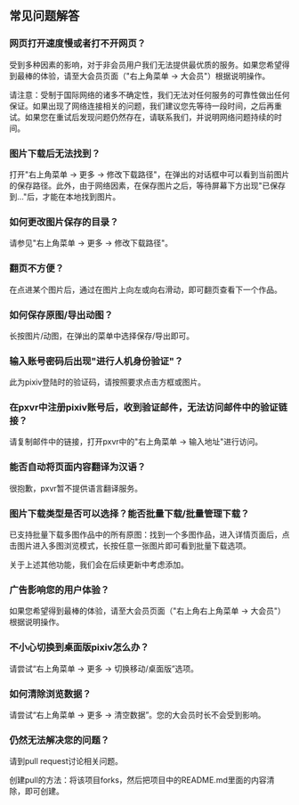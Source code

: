 ## 常见问题解答

### 网页打开速度慢或者打不开网页？

受到多种因素的影响，对于非会员用户我们无法提供最优质的服务。如果您希望得到最棒的体验，请至大会员页面（"右上角菜单 → 大会员"）根据说明操作。

请注意：受制于国际网络的诸多不确定性，我们无法对任何服务的可靠性做出任何保证。如果出现了网络连接相关的问题，我们建议您先等待一段时间，之后再重试。如果您在重试后发现问题仍然存在，请联系我们，并说明网络问题持续的时间。

### 图片下载后无法找到？

打开"右上角菜单 → 更多 → 修改下载路径"，在弹出的对话框中可以看到当前图片的保存路径。此外，由于网络因素，在保存图片之后，等待屏幕下方出现"已保存到..."后，才能在本地找到图片。

### 如何更改图片保存的目录？

请参见"右上角菜单 → 更多 → 修改下载路径"。

### 翻页不方便？

在点进某个图片后，通过在图片上向左或向右滑动，即可翻页查看下一个作品。

### 如何保存原图/导出动图？

长按图片/动图，在弹出的菜单中选择保存/导出即可。

### 输入账号密码后出现"进行人机身份验证"？

此为pixiv登陆时的验证码，请按照要求点击方框或图片。

### 在pxvr中注册pixiv账号后，收到验证邮件，无法访问邮件中的验证链接？

请复制邮件中的链接，打开pxvr中的"右上角菜单 → 输入地址"进行访问。

### 能否自动将页面内容翻译为汉语？

很抱歉，pxvr暂不提供语言翻译服务。

### 图片下载类型是否可以选择？能否批量下载/批量管理下载？

已支持批量下载多图作品中的所有原图：找到一个多图作品，进入详情页面后，点击图片进入多图浏览模式，长按任意一张图片即可看到批量下载选项。

关于上述其他功能，我们会在后续更新中考虑添加。

### 广告影响您的用户体验？

如果您希望得到最棒的体验，请至大会员页面（"右上角右上角菜单 → 大会员"）根据说明操作。

### 不小心切换到桌面版pixiv怎么办？

请尝试“右上角菜单 → 更多 → 切换移动/桌面版”选项。

### 如何清除浏览数据？

请尝试“右上角菜单 → 更多 → 清空数据”。您的大会员时长不会受到影响。

### 仍然无法解决您的问题？

请到pull request讨论相关问题。

创建pull的方法：将该项目forks，然后把项目中的README.md里面的内容清除，即可创建。
